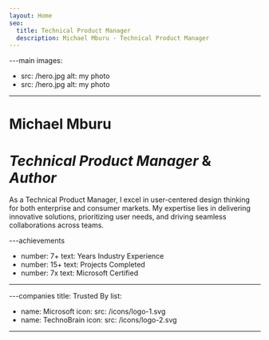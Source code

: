 ```yaml
---
layout: Home
seo:
  title: Technical Product Manager
  description: Michael Mburu - Technical Product Manager
---
```


---main
images:
  - src: /hero.jpg
    alt: my photo
  - src: /hero.jpg
    alt: my photo
---

# <Typewriter>Michael Mburu</Typewriter>

# *Technical Product Manager* <span>&</span> *Author*

<Sep size={12} />

As a Technical Product Manager, I excel in user-centered design thinking for both enterprise and consumer markets. My expertise lies in delivering innovative solutions, prioritizing user needs, and driving seamless collaborations across teams.


---achievements
- number: 7+
  text: Years Industry Experience
- number: 15+
  text: Projects Completed
- number: 7x
  text: Microsoft Certified
---

---companies
title: Trusted By
list:
  - name: Microsoft
    icon:
      src: /icons/logo-1.svg
  - name: TechnoBrain
    icon:
      src: /icons/logo-2.svg
---